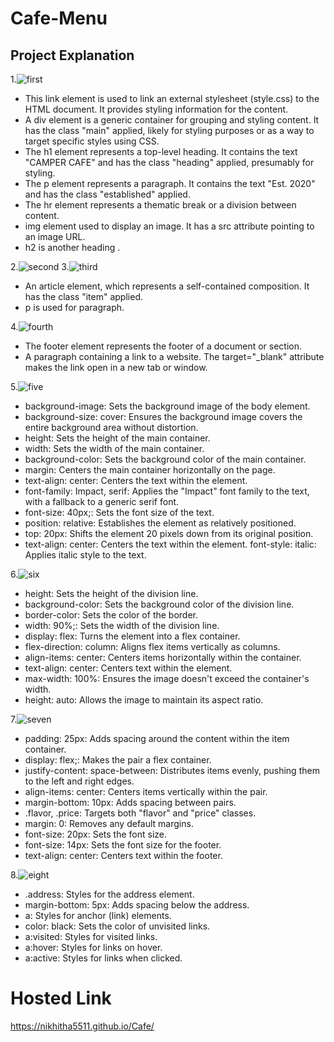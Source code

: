 # Cafe-Menu
## Project Explanation

1.![first](s1.png)
* This link element is used to link an external stylesheet (style.css) to the HTML document. It provides styling information for the content.
* A div element is a generic container for grouping and styling content. It has the class "main" applied, likely for styling purposes or as a way to target specific styles using CSS.
* The h1 element represents a top-level heading. It contains the text "CAMPER CAFE" and has the class "heading" applied, presumably for styling.
* The p element represents a paragraph. It contains the text "Est. 2020" and has the class "established" applied.
* The hr element represents a thematic break or a division between content.
* img element used to display an image. It has a src attribute pointing to an image URL.
* h2 is another heading .

2.![second](s2.png)
3.![third](s3.png)

* An article element, which represents a self-contained composition. It has the class "item" applied.
* p is used for paragraph.

4.![fourth](s4.png)
* The footer element represents the footer of a document or section.
* A paragraph containing a link to a website. The target="_blank" attribute makes the link open in a new tab or window.

5.![five](s5.png)
* background-image: Sets the background image of the body element.
* background-size: cover: Ensures the background image covers the entire background area without distortion.
* height: Sets the height of the main container.
* width: Sets the width of the main container.
* background-color: Sets the background color of the main container.
* margin: Centers the main container horizontally on the page.
* text-align: center: Centers the text within the element.
* font-family: Impact, serif: Applies the "Impact" font family to the text, with a fallback to a generic serif font.
* font-size: 40px;: Sets the font size of the text.
* position: relative: Establishes the element as relatively positioned.
* top: 20px: Shifts the element 20 pixels down from its original position.
* text-align: center: Centers the text within the element.
font-style: italic: Applies italic style to the text.

6.![six](s6.png)
* height: Sets the height of the division line.
* background-color: Sets the background color of the division line.
* border-color: Sets the color of the border.
* width: 90%;: Sets the width of the division line.
* display: flex: Turns the element into a flex container.
* flex-direction: column: Aligns flex items vertically as columns.
* align-items: center: Centers items horizontally within the container.
* text-align: center: Centers text within the element.
* max-width: 100%: Ensures the image doesn't exceed the container's width.
* height: auto: Allows the image to maintain its aspect ratio.

7.![seven](s7.png)
* padding: 25px: Adds spacing around the content within the item container.
* display: flex;: Makes the pair a flex container.
* justify-content: space-between: Distributes items evenly, pushing them to the left and right edges.
* align-items: center: Centers items vertically within the pair.
* margin-bottom: 10px: Adds spacing between pairs.
* .flavor, .price: Targets both "flavor" and "price" classes.
* margin: 0: Removes any default margins.
* font-size: 20px: Sets the font size.
* font-size: 14px: Sets the font size for the footer.
* text-align: center: Centers text within the footer.

8.![eight](s8.png)
* .address: Styles for the address element.
* margin-bottom: 5px: Adds spacing below the address.
* a: Styles for anchor (link) elements.
* color: black: Sets the color of unvisited links.
* a:visited: Styles for visited links.
* a:hover: Styles for links on hover.
* a:active: Styles for links when clicked.

# Hosted Link
https://nikhitha5511.github.io/Cafe/
